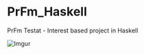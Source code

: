 # PrFm_Haskell
PrFm Testat - Interest based project in Haskell

![Imgur](https://i.imgur.com/U6mqsDk.png)
